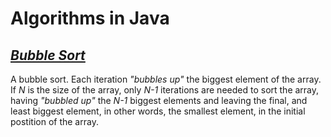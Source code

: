 # Algorithms in Java

## [_Bubble Sort_](https://github.com/natandaniel/algorithms_in_java/tree/master/algorithms_in_java/src/sort/bubble)

A bubble sort. Each iteration _"bubbles up"_ the biggest element of the array. If _N_ is the size of the array, only _N-1_ iterations are needed to sort the array, having _"bubbled up"_ the _N-1_ biggest elements and leaving the final, and least biggest element, in other words, the smallest element, in the initial postition of the array.
